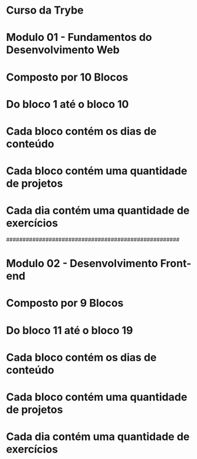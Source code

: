 # Curso da Trybe

# Modulo 01 - Fundamentos do Desenvolvimento Web

# Composto por 10 Blocos

# Do bloco 1 até o bloco 10

# Cada bloco contém os dias  de conteúdo

# Cada bloco contém uma quantidade de projetos

# Cada dia contém uma quantidade de exercícios

#####################################################

# Modulo 02 - Desenvolvimento Front-end

# Composto por 9 Blocos

# Do bloco 11 até o bloco 19

# Cada bloco contém os dias  de conteúdo

# Cada bloco contém uma quantidade de projetos

# Cada dia contém uma quantidade de exercícios

